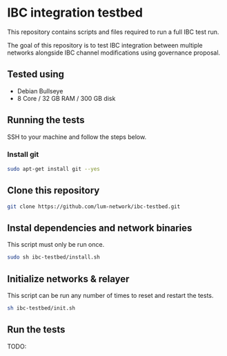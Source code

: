 # IBC integration testbed

This repository contains scripts and files required to run a full IBC test run.

The goal of this repository is to test IBC integration between multiple networks alongside IBC channel modifications using governance proposal.

## Tested using

-   Debian Bullseye
-   8 Core / 32 GB RAM / 300 GB disk

## Running the tests

SSH to your machine and follow the steps below.

### Install git

```sh
sudo apt-get install git --yes
```

## Clone this repository

```sh
git clone https://github.com/lum-network/ibc-testbed.git
```

## Instal dependencies and network binaries

This script must only be run once.

```sh
sudo sh ibc-testbed/install.sh
```

## Initialize networks & relayer

This script can be run any number of times to reset and restart the tests.

```sh
sh ibc-testbed/init.sh
```

## Run the tests

TODO:

